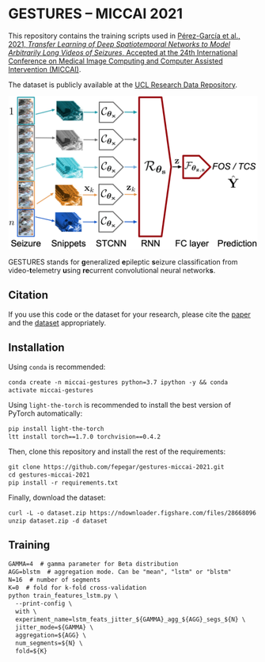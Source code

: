 # GESTURES – MICCAI 2021

This repository contains the training scripts used in [Pérez-García et al., 2021, *Transfer Learning of Deep Spatiotemporal Networks to Model Arbitrarily Long Videos of Seizures*, Accepted at the 24th International Conference on Medical Image Computing and Computer Assisted Intervention (MICCAI)](https://arxiv.org/abs/2106.12014).

The dataset is publicly available at the [UCL Research Data Repository](https://doi.org/10.5522/04/14781771).

<p align="center">
  <a href="http://torchio.rtfd.io/">
    <img src="https://raw.githubusercontent.com/fepegar/gestures-miccai-2021/master/gestures.png" alt="GESTURES diagram">
  </a>
</p>

GESTURES stands for **g**eneralized **e**pileptic **s**eizure classification from video-**t**elemetry **u**sing **re**current convolutional neural network**s**.

## Citation

If you use this code or the dataset for your research, please cite the [paper](https://arxiv.org/abs/2106.12014) and the [dataset](https://doi.org/10.5522/04/14781771) appropriately.

## Installation

Using `conda` is recommended:

```shell
conda create -n miccai-gestures python=3.7 ipython -y && conda activate miccai-gestures
```

Using `light-the-torch` is recommended to install the best version of PyTorch automatically:

```shell
pip install light-the-torch
ltt install torch==1.7.0 torchvision==0.4.2
```

Then, clone this repository and install the rest of the requirements:

```shell
git clone https://github.com/fepegar/gestures-miccai-2021.git
cd gestures-miccai-2021
pip install -r requirements.txt
```

Finally, download the dataset:

```shell
curl -L -o dataset.zip https://ndownloader.figshare.com/files/28668096
unzip dataset.zip -d dataset
```

## Training

```shell
GAMMA=4  # gamma parameter for Beta distribution
AGG=blstm  # aggregation mode. Can be "mean", "lstm" or "blstm"
N=16  # number of segments
K=0  # fold for k-fold cross-validation
python train_features_lstm.py \
  --print-config \
  with \
  experiment_name=lstm_feats_jitter_${GAMMA}_agg_${AGG}_segs_${N} \
  jitter_mode=${GAMMA} \
  aggregation=${AGG} \
  num_segments=${N} \
  fold=${K}
```
